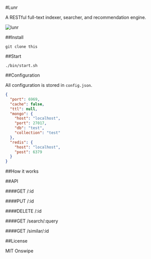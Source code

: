 #Lunr

A RESTful full-text indexer, searcher, and recommendation engine.

![lunr](http://www.panoramas.dk/moon/hasselblad.jpg)

##Install

    git clone this

##Start

    ./bin/start.sh

##Configuration

All configuration is stored in `config.json`. 

````json
{
  "port": 6969,
  "cache": false,
  "ttl": null,
  "mongo": {
    "host": "localhost",
    "port": 27017,
    "db": "test",
    "collection": "test"
  },
  "redis": {
    "host": "localhost",
    "post": 6379
  }
}
````

##How it works

##API

####GET /:id

####PUT /:id

####DELETE /:id

####GET /search/:query

####GET /similar/:id

##License

MIT Onswipe

